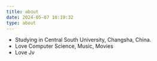 ```yaml
---
title: about
date: 2024-05-07 10:19:32
type: about
---
```


- Studying in Central South University, Changsha, China.
- Love Computer Science, Music, Movies
- Love Jv
